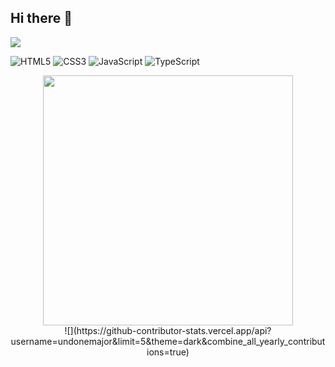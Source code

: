 ## Hi there 👋

![](https://komarev.com/ghpvc/?username=UndoneMajor&color=red)

![HTML5](https://img.shields.io/badge/html5-%23E34F26.svg?style=for-the-badge&logo=html5&logoColor=white)
![CSS3](https://img.shields.io/badge/css3-%231572B6.svg?style=for-the-badge&logo=css3&logoColor=white)
![JavaScript](https://img.shields.io/badge/javascript-%23323330.svg?style=for-the-badge&logo=javascript&logoColor=%23F7DF1E)
![TypeScript](https://img.shields.io/badge/typescript-%23007ACC.svg?style=for-the-badge&logo=typescript&logoColor=white)

<div style="text-align: center">
  <img src="https://github-readme-stats.vercel.app/api?username=UndoneMajor&count_private=true&show_icons=true&theme=prussian" width="400">
<br />
  ![](https://github-contributor-stats.vercel.app/api?username=undonemajor&limit=5&theme=dark&combine_all_yearly_contributions=true)
</div>

